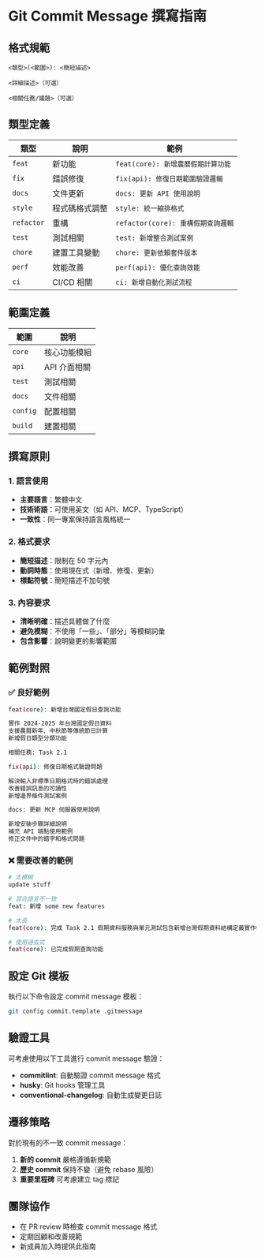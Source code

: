 # Git Commit Message 撰寫指南

## 格式規範

```
<類型>(<範圍>): <簡短描述>

<詳細描述>（可選）

<相關任務/議題>（可選）
```

## 類型定義

| 類型 | 說明 | 範例 |
|------|------|------|
| `feat` | 新功能 | `feat(core): 新增農曆假期計算功能` |
| `fix` | 錯誤修復 | `fix(api): 修復日期範圍驗證邏輯` |
| `docs` | 文件更新 | `docs: 更新 API 使用說明` |
| `style` | 程式碼格式調整 | `style: 統一縮排格式` |
| `refactor` | 重構 | `refactor(core): 重構假期查詢邏輯` |
| `test` | 測試相關 | `test: 新增整合測試案例` |
| `chore` | 建置工具變動 | `chore: 更新依賴套件版本` |
| `perf` | 效能改善 | `perf(api): 優化查詢效能` |
| `ci` | CI/CD 相關 | `ci: 新增自動化測試流程` |

## 範圍定義

| 範圍 | 說明 |
|------|------|
| `core` | 核心功能模組 |
| `api` | API 介面相關 |
| `test` | 測試相關 |
| `docs` | 文件相關 |
| `config` | 配置相關 |
| `build` | 建置相關 |

## 撰寫原則

### 1. 語言使用
- **主要語言**：繁體中文
- **技術術語**：可使用英文（如 API、MCP、TypeScript）
- **一致性**：同一專案保持語言風格統一

### 2. 格式要求
- **簡短描述**：限制在 50 字元內
- **動詞時態**：使用現在式（新增、修復、更新）
- **標點符號**：簡短描述不加句號

### 3. 內容要求
- **清晰明確**：描述具體做了什麼
- **避免模糊**：不使用「一些」、「部分」等模糊詞彙
- **包含影響**：說明變更的影響範圍

## 範例對照

### ✅ 良好範例

```bash
feat(core): 新增台灣國定假日查詢功能

實作 2024-2025 年台灣國定假日資料
支援農曆新年、中秋節等傳統節日計算
新增假日類型分類功能

相關任務: Task 2.1
```

```bash
fix(api): 修復日期格式驗證問題

解決輸入非標準日期格式時的錯誤處理
改善錯誤訊息的可讀性
新增邊界條件測試案例
```

```bash
docs: 更新 MCP 伺服器使用說明

新增安裝步驟詳細說明
補充 API 端點使用範例
修正文件中的錯字和格式問題
```

### ❌ 需要改善的範例

```bash
# 太模糊
update stuff

# 混合語言不一致
feat: 新增 some new features

# 太長
feat(core): 完成 Task 2.1 假期資料服務與單元測試包含新增台灣假期資料結構定義實作假期查詢邏輯建立完整的單元測試套件

# 使用過去式
feat(core): 已完成假期查詢功能
```

## 設定 Git 模板

執行以下命令設定 commit message 模板：

```bash
git config commit.template .gitmessage
```

## 驗證工具

可考慮使用以下工具進行 commit message 驗證：

- **commitlint**: 自動驗證 commit message 格式
- **husky**: Git hooks 管理工具
- **conventional-changelog**: 自動生成變更日誌

## 遷移策略

對於現有的不一致 commit message：

1. **新的 commit** 嚴格遵循新規範
2. **歷史 commit** 保持不變（避免 rebase 風險）
3. **重要里程碑** 可考慮建立 tag 標記

## 團隊協作

- 在 PR review 時檢查 commit message 格式
- 定期回顧和改善規範
- 新成員加入時提供此指南 